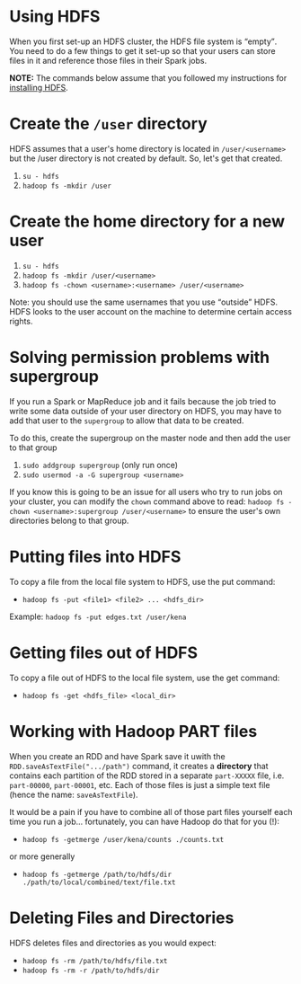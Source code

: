 # Using HDFS

When you first set-up an HDFS cluster, the HDFS file system is <q>empty</q>.
You need to do a few things to get it set-up so that your users can store files in it
and reference those files in their Spark jobs.

**NOTE:** The commands below assume that you followed my instructions for
[installing HDFS](https://github.com/kenbod/sysadmin/blob/master/hdfs.md).

# Create the `/user` directory

HDFS assumes that a user's home directory is located in `/user/<username>` but the /user directory is not
created by default. So, let's get that created.

1. `su - hdfs`
2. `hadoop fs -mkdir /user`

# Create the home directory for a new user

1. `su - hdfs`
2. `hadoop fs -mkdir /user/<username>`
3. `hadoop fs -chown <username>:<username> /user/<username>`

Note: you should use the same usernames that you use <q>outside</q> HDFS.
HDFS looks to the user account on the machine to determine certain access rights.

# Solving permission problems with supergroup

If you run a Spark or MapReduce job and it fails because the job tried to write some data outside of your user directory on HDFS, you may have to add that user to the `supergroup` to allow that data to be created.

To do this, create the supergroup on the master node and then add the user to that group

1. `sudo addgroup supergroup` (only run once)
2. `sudo usermod -a -G supergroup <username>`

If you know this is going to be an issue for all users who try to run jobs on your cluster, you can modify the `chown` command above to read: `hadoop fs -chown <username>:supergroup /user/<username>` to ensure the user's own directories belong to that group.

# Putting files into HDFS

To copy a file from the local file system to HDFS, use the put command:

* `hadoop fs -put <file1> <file2> ... <hdfs_dir>`

Example: `hadoop fs -put edges.txt /user/kena`

# Getting files out of HDFS

To copy a file out of HDFS to the local file system, use the get command:

* `hadoop fs -get <hdfs_file> <local_dir>`

# Working with Hadoop PART files

When you create an RDD and have Spark save it uwith the `RDD.saveAsTextFile(".../path")` command, it creates a **directory** that contains each partition of the RDD stored in a separate `part-XXXXX` file, i.e. `part-00000`, `part-00001`, etc. Each of those files is just a simple text file (hence the name: `saveAsTextFile`).

It would be a pain if you have to combine all of those part files yourself each time you run a job... fortunately, you can have Hadoop do that for you (!):

* `hadoop fs -getmerge /user/kena/counts ./counts.txt`

or more generally

* `hadoop fs -getmerge /path/to/hdfs/dir ./path/to/local/combined/text/file.txt`

# Deleting Files and Directories

HDFS deletes files and directories as you would expect:

* `hadoop fs -rm /path/to/hdfs/file.txt`
* `hadoop fs -rm -r /path/to/hdfs/dir`
